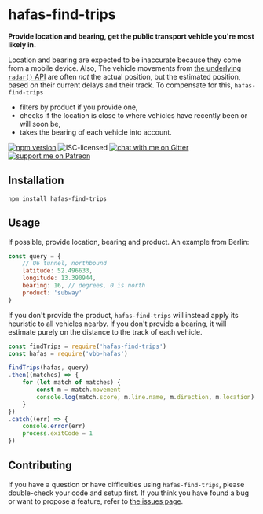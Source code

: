 # hafas-find-trips

**Provide location and bearing, get the public transport vehicle you're most likely in.**

Location and bearing are expected to be inaccurate because they come from a mobile device. Also, The vehicle movements from [the underlying `radar()` API](https://github.com/public-transport/hafas-client/blob/0840d69ee9cc0fb9b4bf35237fa93f677991bd7d/docs/journey-leg.md) are often *not* the actual position, but the estimated position, based on their current delays and their track. To compensate for this, `hafas-find-trips`

- filters by product if you provide one,
- checks if the location is close to where vehicles have recently been or will soon be,
- takes the bearing of each vehicle into account.

[![npm version](https://img.shields.io/npm/v/hafas-find-trips.svg)](https://www.npmjs.com/package/hafas-find-trips)
![ISC-licensed](https://img.shields.io/github/license/derhuerst/hafas-find-trips.svg)
[![chat with me on Gitter](https://img.shields.io/badge/chat%20with%20me-on%20gitter-512e92.svg)](https://gitter.im/derhuerst)
[![support me on Patreon](https://img.shields.io/badge/support%20me-on%20patreon-fa7664.svg)](https://patreon.com/derhuerst)


## Installation

```shell
npm install hafas-find-trips
```


## Usage

If possible, provide location, bearing and product. An example from Berlin:

```js
const query = {
	// U6 tunnel, northbound
	latitude: 52.496633,
	longitude: 13.390944,
	bearing: 16, // degrees, 0 is north
	product: 'subway'
}
```

If you don't provide the product, `hafas-find-trips` will instead apply its heuristic to all vehicles nearby. If you don't provide a bearing, it will estimate purely on the distance to the track of each vehicle.

```js
const findTrips = require('hafas-find-trips')
const hafas = require('vbb-hafas')

findTrips(hafas, query)
.then((matches) => {
	for (let match of matches) {
		const m = match.movement
		console.log(match.score, m.line.name, m.direction, m.location)
	}
})
.catch((err) => {
	console.error(err)
	process.exitCode = 1
})
```


## Contributing

If you have a question or have difficulties using `hafas-find-trips`, please double-check your code and setup first. If you think you have found a bug or want to propose a feature, refer to [the issues page](https://github.com/derhuerst/hafas-find-trips/issues).

